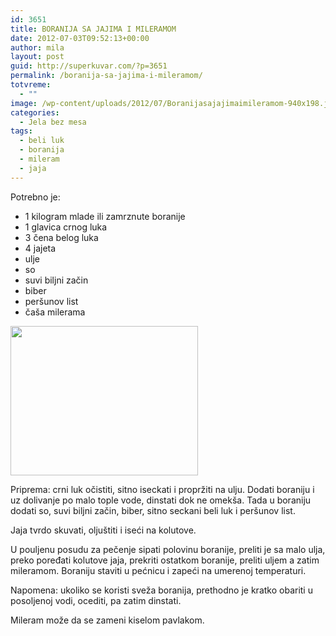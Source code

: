 ```yaml
---
id: 3651
title: BORANIJA SA JAJIMA I MILERAMOM
date: 2012-07-03T09:52:13+00:00
author: mila
layout: post
guid: http://superkuvar.com/?p=3651
permalink: /boranija-sa-jajima-i-mileramom/
totvreme:
  - ""
image: /wp-content/uploads/2012/07/Boranijasajajimaimileramom-940x198.jpg
categories:
  - Jela bez mesa
tags:
  - beli luk
  - boranija
  - mileram
  - jaja
---
```

Potrebno je:

  * 1 kilogram mlade ili zamrznute boranije
  * 1 glavica crnog luka
  * 3 čena belog luka
  * 4 jajeta
  * ulje
  * so
  * suvi biljni začin
  * biber
  * peršunov list
  * čaša milerama

<img class="alignnone size-medium wp-image-3652" title="Boranijasajajimaimileramom" src="//superkuvar.com/wp-content/uploads/2012/07/Boranijasajajimaimileramom-e1341308885285-300x239.jpg" alt="" width="300" height="239" /> 

Priprema: crni luk očistiti, sitno iseckati i propržiti na ulju. Dodati boraniju i uz dolivanje po malo tople vode, dinstati dok ne omekša. Tada u boraniju dodati so, suvi biljni začin, biber, sitno seckani beli luk i peršunov list.

Jaja tvrdo skuvati, oljuštiti i iseći na kolutove.

U pouljenu posudu za pečenje sipati polovinu boranije, preliti je sa malo ulja, preko poređati kolutove jaja, prekriti ostatkom boranije, preliti uljem a zatim mileramom. Boraniju staviti u pećnicu i zapeći na umerenoj temperaturi.

Napomena: ukoliko se koristi sveža boranija, prethodno je kratko obariti u posoljenoj vodi, ocediti, pa zatim dinstati.

Mileram može da se zameni kiselom pavlakom.